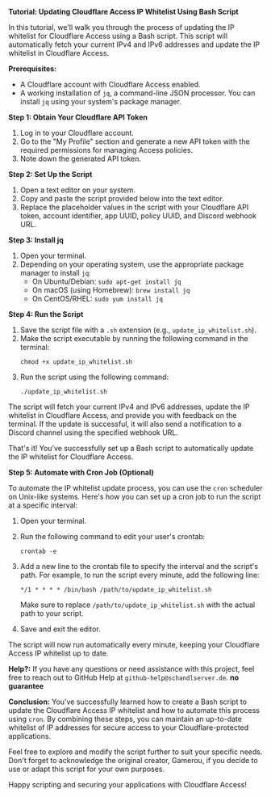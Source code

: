 **Tutorial: Updating Cloudflare Access IP Whitelist Using Bash Script**

In this tutorial, we'll walk you through the process of updating the IP whitelist for Cloudflare Access using a Bash script. This script will automatically fetch your current IPv4 and IPv6 addresses and update the IP whitelist in Cloudflare Access.

**Prerequisites:**
- A Cloudflare account with Cloudflare Access enabled.
- A working installation of `jq`, a command-line JSON processor. You can install `jq` using your system's package manager.

**Step 1: Obtain Your Cloudflare API Token**
1. Log in to your Cloudflare account.
2. Go to the "My Profile" section and generate a new API token with the required permissions for managing Access policies.
3. Note down the generated API token.

**Step 2: Set Up the Script**
1. Open a text editor on your system.
2. Copy and paste the script provided below into the text editor.
3. Replace the placeholder values in the script with your Cloudflare API token, account identifier, app UUID, policy UUID, and Discord webhook URL.

**Step 3: Install jq**
1. Open your terminal.
2. Depending on your operating system, use the appropriate package manager to install `jq`:
   - On Ubuntu/Debian: `sudo apt-get install jq`
   - On macOS (using Homebrew): `brew install jq`
   - On CentOS/RHEL: `sudo yum install jq`

**Step 4: Run the Script**
1. Save the script file with a `.sh` extension (e.g., `update_ip_whitelist.sh`).
2. Make the script executable by running the following command in the terminal:
   ```
   chmod +x update_ip_whitelist.sh
   ```
3. Run the script using the following command:
   ```
   ./update_ip_whitelist.sh
   ```

The script will fetch your current IPv4 and IPv6 addresses, update the IP whitelist in Cloudflare Access, and provide you with feedback on the terminal. If the update is successful, it will also send a notification to a Discord channel using the specified webhook URL.

That's it! You've successfully set up a Bash script to automatically update the IP whitelist for Cloudflare Access.

**Step 5: Automate with Cron Job (Optional)**

To automate the IP whitelist update process, you can use the `cron` scheduler on Unix-like systems. Here's how you can set up a cron job to run the script at a specific interval:

1. Open your terminal.
2. Run the following command to edit your user's crontab:
   ```
   crontab -e
   ```
3. Add a new line to the crontab file to specify the interval and the script's path. For example, to run the script every minute, add the following line:
   ```
   */1 * * * * /bin/bash /path/to/update_ip_whitelist.sh
   ```
   Make sure to replace `/path/to/update_ip_whitelist.sh` with the actual path to your script.

4. Save and exit the editor.

The script will now run automatically every minute, keeping your Cloudflare Access IP whitelist up to date.

**Help?:**
If you have any questions or need assistance with this project, feel free to reach out to GitHub Help at `github-help@schandlserver.de`. **no guarantee**

**Conclusion:**
You've successfully learned how to create a Bash script to update the Cloudflare Access IP whitelist and how to automate this process using `cron`. By combining these steps, you can maintain an up-to-date whitelist of IP addresses for secure access to your Cloudflare-protected applications.

Feel free to explore and modify the script further to suit your specific needs. Don't forget to acknowledge the original creator, Gamerou, if you decide to use or adapt this script for your own purposes.

Happy scripting and securing your applications with Cloudflare Access!
